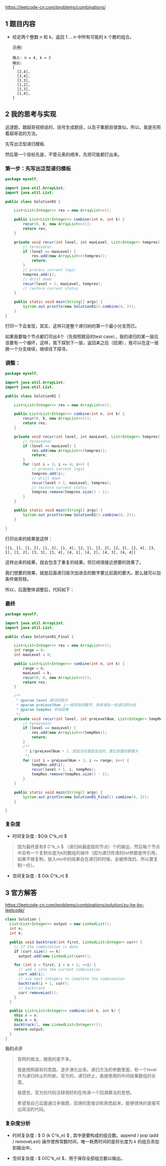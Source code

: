 https://leetcode-cn.com/problems/combinations/

## 1 题目内容

- 给定两个整数 n 和 k，返回 1 ... n 中所有可能的 k 个数的组合。

  示例:

  ```
  输入: n = 4, k = 2
  输出:
  [
    [2,4],
    [3,4],
    [2,3],
    [1,2],
    [1,3],
    [1,4],
  ]
  ```



## 2 我的思考与实现



这道题，跟超哥视频说的，括号生成题目，以及子集题目很类似。所以，我是先照着超哥说的方法。

先写出泛型递归模板.

然后第一个目标先是，不管元素的顺序，先把可能都打出来。

### 第一步：先写出泛型递归模板

```java
package myself;

import java.util.ArrayList;
import java.util.List;

public class Solution01 {

    List<List<Integer>> res = new ArrayList<>();

    public List<List<Integer>> combine(int n, int k) {
        recur(0, k, new ArrayList<>());
        return res;
    }

    private void recur(int level, int maxLevel, List<Integer> tempres) {
        // terminator
        if (level == maxLevel) {
            res.add(new ArrayList<>(tempres));
            return;
        }
        // process current logic
        tempres.add(i);
        // drill down
        recur(level + 1, maxLevel, tempres);
        // restore current status
    }

    public static void main(String[] args) {
        System.out.println(new Solution01().combine(4, 2));
    }
}

```

打印一下会发现，其实，这样只是整个递归树的第一个最小分支而已。

如果我要每个节点都打印出4个（先按照题目的test case），我的递归的某一层应该要有一个循环，这样，我下探到下一层，返回来之后（回溯），我可以在这一层换一个分支继续，继续往下探寻。

### 调整：

```java
package myself;

import java.util.ArrayList;
import java.util.List;

public class Solution01 {

    List<List<Integer>> res = new ArrayList<>();

    public List<List<Integer>> combine(int n, int k) {
        recur(0, k, new ArrayList<>());
        return res;
    }

    private void recur(int level, int maxLevel, List<Integer> tempres) {
        // terminator
        if (level == maxLevel) {
            res.add(new ArrayList<>(tempres));
            return;
        }
        for (int i = 1; i <= 4; i++) {
            // process current logic
            tempres.add(i);
            // drill down
            recur(level + 1, maxLevel, tempres);
            // restore current status
            tempres.remove(tempres.size() - 1);
        }
    }

    public static void main(String[] args) {
        System.out.println(new Solution01().combine(4, 2));
    }

}

```

打印出来的结果是这样：

```
[[1, 1], [1, 2], [1, 3], [1, 4], [2, 1], [2, 2], [2, 3], [2, 4], [3, 1], [3, 2], [3, 3], [3, 4], [4, 1], [4, 2], [4, 3], [4, 4]]
```

这样出来的结果，就会包含了重复的结果。但已经很接近想要的效果了。

我们想要的效果，就是后面递归层次加进去的数字要比前面的要大。那么就可以加条件做剪枝。

所以，后面整体调整后，代码如下：

### 最终

```java
package myself;

import java.util.ArrayList;
import java.util.List;

public class Solution01_Final {

    List<List<Integer>> res = new ArrayList<>();
    int range = 0;
    int maxLevel = 0;

    public List<List<Integer>> combine(int n, int k) {
        range = n;
        maxLevel = k;
        recur(0, 0, new ArrayList<>());
        return res;
    }

    /**
     * @param level 递归的层次
     * @param preLevelNum 上一级添加的数字，用来减去一些递归的分支
     * @param tempRes 中间结果
     */
    private void recur(int level, int preLevelNum, List<Integer> tempRes) {
        // terminator
        if (level == maxLevel) {
            res.add(new ArrayList<>(tempRes));
            return;
        }
        /**
         * i为preLevelNum + 1，是因为后面放进去的，要比前面的数要大
         */
        for (int i = preLevelNum + 1; i <= range; i++) {
            tempRes.add(i);
            recur(level + 1, i, tempRes);
            tempRes.remove(tempRes.size() - 1);
        }
    }

    public static void main(String[] args) {
        System.out.println(new Solution01_Final().combine(4, 3));
    }

}

```

### 复杂度

- 时间复杂度 : $O(k C^k_n) $ 

> 因为最终是有$ C^k_n $ （递归树最底层的节点）个的输出，然后每个节点中会有一个复制长度为k的数组的操作（因为递归传递的list参数是传引用，如果不做复制，放入res中的结果会在递归的时候，会被修改的，所以要复制一份）。

- 空间复杂度 : $ O(k C^k_n) $




## 3 官方解答

https://leetcode-cn.com/problems/combinations/solution/zu-he-by-leetcode/

```java
class Solution {
  List<List<Integer>> output = new LinkedList();
  int n;
  int k;

  public void backtrack(int first, LinkedList<Integer> curr) {
    // if the combination is done
    if (curr.size() == k)
      output.add(new LinkedList(curr));

    for (int i = first; i < n + 1; ++i) {
      // add i into the current combination
      curr.add(i);
      // use next integers to complete the combination
      backtrack(i + 1, curr);
      // backtrack
      curr.removeLast();
    }
  }

  public List<List<Integer>> combine(int n, int k) {
    this.n = n;
    this.k = k;
    backtrack(1, new LinkedList<Integer>());
    return output;
  }
}
```

我的点评

> 官网的做法，跟我的差不多。
>
> 我是按照超哥的思路，逐步演化出来。递归方法的参数里面，有一个level作为递归终止的判断。官方的，递归终止，直接使用的中间结果数组的长度。
>
> 我感觉，官方的代码注释很好的在传递一个回溯算法的思想。
>
> 希望我自己后面通过多做题，回溯的思维训练熟悉起来，能够很快的直接写出简洁的代码。



### 复杂度分析

- 时间复杂度 : $ O (k C^k_n) $ , 其中是要构成的组合数。append / pop (add / removeLast) 操作使用常数时间，唯一耗费时间的是将长度为 $k$ 的组合添加到输出中。

- 空间复杂度 : $ O(C^k_n) $，用于保存全部组合数以输出。

